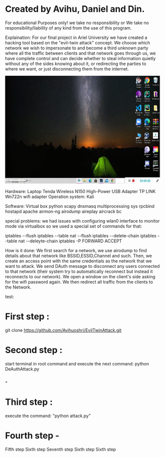 # Created by Avihu, Daniel and Din.

For educational Purposes only! we take no responsibility or We take no responsibility/liability of any kind from the use of this program.

Explaination:
For our final project in Ariel University we have created a hacking tool based on the "evil-twin attack" concept.
We choose which network we wish to impersonate to and become a third unknown party where all the traffic between clients and that network goes through us, we have complete control and can decide whether to steal information quietly without any of the sides knowing about it, or redirecting the parties to where we want, or just disconnecting them from the internet.

<img src="real_AP_connection.gif" width="600" height="350" >

Hardware:
Laptop
Tenda Wireless N150 High-Power USB Adapter 
TP LINK Wn722n wifi adapter
Operation system:
Kali

Software:
Virtual box
python
scapy
dnsmasq
multiprocessing
sys
rpcbind
hostapd
apache
airmon-ng
airodump
aireplay
aircrack
bc


special problems:
we had issues with configuring wlan0 interface to monitor mode via virtualbox so we used a special set of commands for that:

iptables --flush
iptables --table nat --flush
iptables --delete-chain
iptables --table nat --deleyte-chain
iptables -P FORWARD ACCEPT

How is it done:
We first search for a network, we use airodump to find details about that network like BSSID,ESSID,Channel and such.
Then, we create an access point with the same credentials as the network that we want to attack.
We send DAuth message to disconnect any users connected to that network (their system try to automatically reconnect but instead it reconnects to our network).
We open a window on the client's side asking for the wifi password again.
We then redirect all traffic from the clients to the Network.



test:

# First step :
  git clone https://github.com/Avihuoshri/EvilTwinAttack.git
# Second step :
  start terminal in root command and execute the next command:  python DeAuthAttack.py 
### - 
# Third step : 
   execute the command: "python attack.py"
# Fourth step - 
Fifth step
Sixth step
Seventh step
Sixth step
Sixth step
<br><br>



